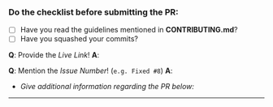 ### Do the checklist before submitting the PR:

- [ ] Have you read the guidelines mentioned in **CONTRIBUTING.md**?
- [ ] Have you squashed your commits?

**Q**: Provide the *Live Link*!
**A**:

**Q**: Mention the *Issue Number*! (`e.g. Fixed #8`)
**A**:

- *Give additional information regarding the PR below:*

------------

